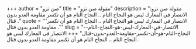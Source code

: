+++
author = "صن تزو"
title = "مقولة صن تزو"
description = "مقولة صن تزو: الانتصار في المعارك ليس هو النجاح التام .. النجاح التام هو أن تكسر مقاومة العدو بدون قتال ."
quote = '''الانتصار في المعارك ليس هو النجاح التام .. النجاح التام هو أن تكسر مقاومة العدو بدون قتال .'''
slug = "الانتصار-في-المعارك-ليس-هو-النجاح-التام--النجاح-التام-هو-أن-تكسر-مقاومة-العدو-بدون-قتال"
+++
الانتصار في المعارك ليس هو النجاح التام .. النجاح التام هو أن تكسر مقاومة العدو بدون قتال .
